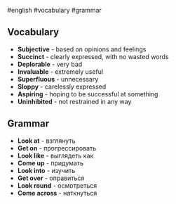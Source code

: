 #english #vocabulary #grammar 
## Vocabulary
- **Subjective** - based on opinions and feelings
- **Succinct** - clearly expressed, with no wasted words
- **Deplorable** - very bad
- **Invaluable** - extremely useful
- **Superfluous** - unnecessary
- **Sloppy** - carelessly expressed
- **Aspiring** - hoping to be successful at something
- **Uninhibited** - not restrained in any way
## Grammar
- **Look at** - взглянуть
- **Get on** - прогрессировать
- **Look like** - выглядеть как
- **Come up** - придумать
- **Look into** - изучить
- **Get over** - оправиться
- **Look round** - осмотреться
- **Come across** - наткнуться